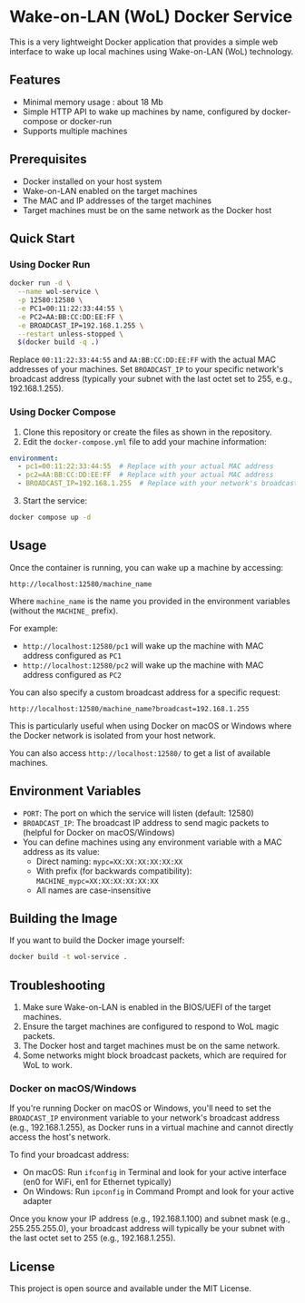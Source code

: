 # Wake-on-LAN (WoL) Docker Service

This is a very lightweight Docker application that provides a simple web interface to wake up local machines using Wake-on-LAN (WoL) technology.

## Features

- Minimal memory usage : about 18 Mb
- Simple HTTP API to wake up machines by name, configured by docker-compose or docker-run
- Supports multiple machines

## Prerequisites

- Docker installed on your host system
- Wake-on-LAN enabled on the target machines
- The MAC and IP addresses of the target machines
- Target machines must be on the same network as the Docker host

## Quick Start

### Using Docker Run

```bash
docker run -d \
  --name wol-service \
  -p 12580:12580 \
  -e PC1=00:11:22:33:44:55 \
  -e PC2=AA:BB:CC:DD:EE:FF \
  -e BROADCAST_IP=192.168.1.255 \
  --restart unless-stopped \
  $(docker build -q .)
```

Replace `00:11:22:33:44:55` and `AA:BB:CC:DD:EE:FF` with the actual MAC addresses of your machines. Set `BROADCAST_IP` to your specific network's broadcast address (typically your subnet with the last octet set to 255, e.g., 192.168.1.255).

### Using Docker Compose

1. Clone this repository or create the files as shown in the repository.
2. Edit the `docker-compose.yml` file to add your machine information:

```yaml
environment:
  - pc1=00:11:22:33:44:55  # Replace with your actual MAC address
  - pc2=AA:BB:CC:DD:EE:FF  # Replace with your actual MAC address
  - BROADCAST_IP=192.168.1.255  # Replace with your network's broadcast address
```

3. Start the service:

```bash
docker compose up -d
```

## Usage

Once the container is running, you can wake up a machine by accessing:

```
http://localhost:12580/machine_name
```

Where `machine_name` is the name you provided in the environment variables (without the `MACHINE_` prefix).

For example:
- `http://localhost:12580/pc1` will wake up the machine with MAC address configured as `PC1`
- `http://localhost:12580/pc2` will wake up the machine with MAC address configured as `PC2`

You can also specify a custom broadcast address for a specific request:

```
http://localhost:12580/machine_name?broadcast=192.168.1.255
```

This is particularly useful when using Docker on macOS or Windows where the Docker network is isolated from your host network.

You can also access `http://localhost:12580/` to get a list of available machines.

## Environment Variables

- `PORT`: The port on which the service will listen (default: 12580)
- `BROADCAST_IP`: The broadcast IP address to send magic packets to (helpful for Docker on macOS/Windows)
- You can define machines using any environment variable with a MAC address as its value:
  - Direct naming: `mypc=XX:XX:XX:XX:XX:XX` 
  - With prefix (for backwards compatibility): `MACHINE_mypc=XX:XX:XX:XX:XX:XX`
  - All names are case-insensitive

## Building the Image

If you want to build the Docker image yourself:

```bash
docker build -t wol-service .
```

## Troubleshooting

1. Make sure Wake-on-LAN is enabled in the BIOS/UEFI of the target machines.
2. Ensure the target machines are configured to respond to WoL magic packets.
3. The Docker host and target machines must be on the same network.
4. Some networks might block broadcast packets, which are required for WoL to work.

### Docker on macOS/Windows

If you're running Docker on macOS or Windows, you'll need to set the `BROADCAST_IP` environment variable to your network's broadcast address (e.g., 192.168.1.255), as Docker runs in a virtual machine and cannot directly access the host's network.

To find your broadcast address:
- On macOS: Run `ifconfig` in Terminal and look for your active interface (en0 for WiFi, en1 for Ethernet typically)
- On Windows: Run `ipconfig` in Command Prompt and look for your active adapter

Once you know your IP address (e.g., 192.168.1.100) and subnet mask (e.g., 255.255.255.0), your broadcast address will typically be your subnet with the last octet set to 255 (e.g., 192.168.1.255).

## License

This project is open source and available under the MIT License. 
